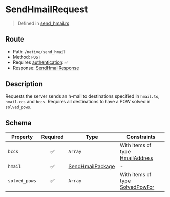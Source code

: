 # SendHmailRequest
> Defined in [send_hmail.rs](../../../../../interface/src/interface/routes/native/send_hmail.rs)

## Route
- Path: `/native/send_hmail`
- Method: `POST`
- Requires [authentication](../../../../Flows/Authentication%20Flow.md): ✅
- Response: [SendHmailResponse](SendHmailResponse.md)

## Description
Requests the server sends an h-mail to destinations specified in `hmail.to`,
`hmail.ccs` and `bccs`.
Requires all destinations to have a POW solved in `solved_pows`.

## Schema

| Property | Required | Type | Constraints |
| --- | :---: | --- | --- |
| `bccs` | ✅ | `Array` | With items of type [HmailAddress](../../../fields/hmail_address/HmailAddress.md) |
| `hmail` | ✅ | [SendHmailPackage](../../../hmail/SendHmailPackage.md) |  -  |
| `solved_pows` | ✅ | `Array` | With items of type [SolvedPowFor](../../../routes/native/send_hmail/SolvedPowFor.md) |


